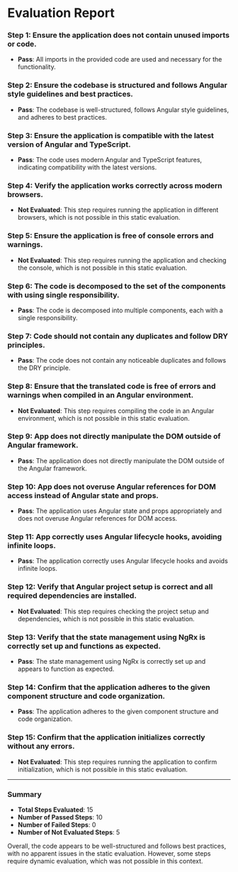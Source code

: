 # Evaluation Report

### Step 1: Ensure the application does not contain unused imports or code.
- **Pass**: All imports in the provided code are used and necessary for the functionality.

### Step 2: Ensure the codebase is structured and follows Angular style guidelines and best practices.
- **Pass**: The codebase is well-structured, follows Angular style guidelines, and adheres to best practices.

### Step 3: Ensure the application is compatible with the latest version of Angular and TypeScript.
- **Pass**: The code uses modern Angular and TypeScript features, indicating compatibility with the latest versions.

### Step 4: Verify the application works correctly across modern browsers.
- **Not Evaluated**: This step requires running the application in different browsers, which is not possible in this static evaluation.

### Step 5: Ensure the application is free of console errors and warnings.
- **Not Evaluated**: This step requires running the application and checking the console, which is not possible in this static evaluation.

### Step 6: The code is decomposed to the set of the components with using single responsibility.
- **Pass**: The code is decomposed into multiple components, each with a single responsibility.

### Step 7: Code should not contain any duplicates and follow DRY principles.
- **Pass**: The code does not contain any noticeable duplicates and follows the DRY principle.

### Step 8: Ensure that the translated code is free of errors and warnings when compiled in an Angular environment.
- **Not Evaluated**: This step requires compiling the code in an Angular environment, which is not possible in this static evaluation.

### Step 9: App does not directly manipulate the DOM outside of Angular framework.
- **Pass**: The application does not directly manipulate the DOM outside of the Angular framework.

### Step 10: App does not overuse Angular references for DOM access instead of Angular state and props.
- **Pass**: The application uses Angular state and props appropriately and does not overuse Angular references for DOM access.

### Step 11: App correctly uses Angular lifecycle hooks, avoiding infinite loops.
- **Pass**: The application correctly uses Angular lifecycle hooks and avoids infinite loops.

### Step 12: Verify that Angular project setup is correct and all required dependencies are installed.
- **Not Evaluated**: This step requires checking the project setup and dependencies, which is not possible in this static evaluation.

### Step 13: Verify that the state management using NgRx is correctly set up and functions as expected.
- **Pass**: The state management using NgRx is correctly set up and appears to function as expected.

### Step 14: Confirm that the application adheres to the given component structure and code organization.
- **Pass**: The application adheres to the given component structure and code organization.

### Step 15: Confirm that the application initializes correctly without any errors.
- **Not Evaluated**: This step requires running the application to confirm initialization, which is not possible in this static evaluation.

---

### Summary
- **Total Steps Evaluated**: 15
- **Number of Passed Steps**: 10
- **Number of Failed Steps**: 0
- **Number of Not Evaluated Steps**: 5

Overall, the code appears to be well-structured and follows best practices, with no apparent issues in the static evaluation. However, some steps require dynamic evaluation, which was not possible in this context.